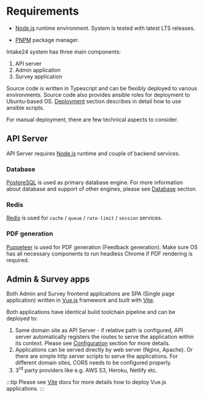 # Requirements

- [Node.js](https://nodejs.org) runtime environment. System is tested with latest LTS releases.

- [PNPM](https://pnpm.io) package manager.

Intake24 system has three main components:

1. API server
2. Admin application
3. Survey application

Source code is written in Typescript and can be flexibly deployed to various environments. Source code also provides ansible roles for deployment to Ubuntu-based OS. [Deployment](/deployment) section describes in detail how to use ansible scripts.

For manual deployment, there are few technical aspects to consider.

## API Server

API Server requires [Node.js](https://nodejs.org) runtime and couple of backend services.

### Database

[PostgreSQL](https://www.postgresql.org) is used as primary database engine. For more information about database and support of other engines, please see [Database](/overview/database) section.

### Redis

[Redis](https://redis.io) is used for `cache` / `queue` / `rate-limit` / `session` services.

### PDF generation

[Puppeteer](https://github.com/puppeteer/puppeteer) is used for PDF generation (Feedback generation). Make sure OS has all necessary components to run headless Chrome if PDF rendering is required.

## Admin & Survey apps

Both Admin and Survey frontend applications are SPA (Single page application) written in [Vue.js](https://vuejs.org) framework and built with [Vite](https://vitejs.dev).

Both applications have identical build toolchain pipeline and can be deployed to:

1. Same domain site as API Server - if relative path is configured, API server automatically registers the routes to serve the application within its context. Please see [Configuration](/config/) section for more details.
2. Applications can be served directly by web server (Nginx, Apache). Or there are simple http server scripts to serve the applications. For different domain sites, CORS needs to be configured properly.
3. 3<sup>rd</sup> party providers like e.g. AWS S3, Heroku, Netlify etc.

:::tip
Please see [Vite](https://vitejs.dev) docs for more details how to deploy Vue.js applications.
:::
